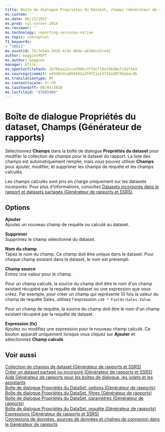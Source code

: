 ```yaml
---
title: Boîte de dialogue Propriétés du DataSet, champs (Générateur de rapports) | Microsoft Docs
ms.custom: ''
ms.date: 06/13/2017
ms.prod: sql-server-2014
ms.reviewer: ''
ms.technology: reporting-services-native
ms.topic: conceptual
f1_keywords:
- "10021"
ms.assetid: 75c7e54a-3d20-4c9a-88da-ab36dce2ce42
author: maggiesMSFT
ms.author: maggies
manager: kfile
ms.openlocfilehash: 2b766aa23cce390bc3ffdcf10efdb38efc91f3e9
ms.sourcegitcommit: ad4d92dce894592a259721a1571b1d8736abacdb
ms.translationtype: MT
ms.contentlocale: fr-FR
ms.lasthandoff: 08/04/2020
ms.locfileid: "87601986"
---
```

# <a name="dataset-properties-dialog-box-fields-report-builder"></a>Boîte de dialogue Propriétés du dataset, Champs (Générateur de rapports)
  Sélectionnez **Champs** dans la boîte de dialogue **Propriétés du dataset** pour modifier la collection de champs pour le dataset du rapport. La liste des champs est automatiquement remplie, mais vous pouvez utiliser **Champs** pour ajouter, modifier, et supprimer les champs de requête et les champs calculés.  
  
 Les champs calculés sont pris en charge uniquement sur les datasets incorporés. Pour plus d’informations, consultez [Datasets incorporés dans le rapport et datasets partagés &#40;Générateur de rapports et SSRS&#41;](report-data/report-embedded-datasets-and-shared-datasets-report-builder-and-ssrs.md).  
  
## <a name="options"></a>Options  
 **Ajouter**  
 Ajoutez un nouveau champ de requête ou calculé au dataset.  
  
 **Supprimer**  
 Supprimez le champ sélectionné du dataset.  
  
 **Nom du champ**  
 Tapez le nom du champ. Ce champ doit être unique dans le dataset. Pour chaque champ existant dans le dataset, le nom est prérempli.  
  
 **Champ source**  
 Entrez une valeur pour le champ.  
  
 Pour un champ calculé, la source du champ doit être le nom d'un champ existant récupéré par la requête de dataset ou une expression que vous créez. Par exemple, pour créer un champ qui représente 10 fois la valeur du champ de requête Sales, utilisez l'expression `=10 * Fields!Sales.Value`.  
  
 Pour un champ de requête, la source du champ doit être le nom d'un champ existant récupéré par la requête de dataset.  
  
 **Expression (fx)**  
 Ajoutez ou modifiez une expression pour le nouveau champ calculé. Ce bouton apparaît uniquement lorsque vous cliquez sur **Ajouter** et sélectionnez **Champ calculé**.  
  
## <a name="see-also"></a>Voir aussi  
 [Collection de champs de dataset &#40;Générateur de rapports et SSRS&#41;](report-data/dataset-fields-collection-report-builder-and-ssrs.md)   
 [Créer un dataset partagé ou incorporé &#40;Générateur de rapports et SSRS&#41;](report-data/create-a-shared-dataset-or-embedded-dataset-report-builder-and-ssrs.md)   
 [Aide Générateur de rapports pour les boîtes de dialogue, les volets et les assistants](../../2014/reporting-services/report-builder-help-for-dialog-boxes-panes-and-wizards.md)   
 [Boîte de dialogue Propriétés du DataSet, options &#40;Générateur de rapports&#41;](report-data/dataset-properties-dialog-box-options-report-builder.md)   
 [Boîte de dialogue Propriétés du DataSet, filtres &#40;Générateur de rapports&#41;](../../2014/reporting-services/dataset-properties-dialog-box-filters-report-builder.md)   
 [Boîte de dialogue Propriétés du DataSet, paramètres &#40;Générateur de rapports&#41;](../../2014/reporting-services/dataset-properties-dialog-box-parameters-report-builder.md)   
 [Boîte de dialogue Propriétés du DataSet, requête &#40;Générateur de rapports&#41;](report-data/dataset-properties-dialog-box-query-report-builder.md)   
 [Expressions &#40;Générateur de rapports et SSRS&#41;](report-design/expressions-report-builder-and-ssrs.md)   
 [Connexions de données, sources de données et chaînes de connexion dans le Générateur de rapports](../../2014/reporting-services/data-connections-data-sources-and-connection-strings-in-report-builder.md)  
  
  
